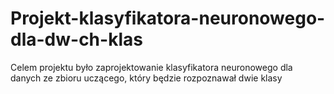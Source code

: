 # Projekt-klasyfikatora-neuronowego-dla-dw-ch-klas
Celem projektu było zaprojektowanie klasyfikatora neuronowego dla danych ze zbioru uczącego, który  będzie rozpoznawał dwie klasy
